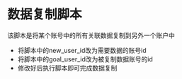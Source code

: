 # 数据复制脚本

该脚本是将某个账号中的所有关联数据复制到另外一个账户中

- 将脚本中的new_user_id改为需要数据的账号id
- 将脚本中的goal_user_id改为被复制数据账号的id
- 修改好后执行脚本即可完成数据复制
